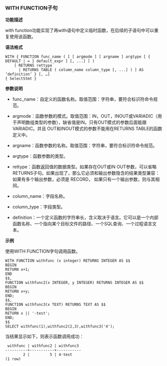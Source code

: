 ### WITH FUNCTION子句

**功能描述**

with function功能实现了再with语句中定义临时函数，在后续的子语句中可以重复使用该函数。

**语法格式**

```
WITH { FUNCTION func_name ( [ [ argmode ] [ argname ] argtype [ { DEFAULT | = } default_expr ] [, ...] ] )
    [ RETURNS rettype
      | RETURNS TABLE ( column_name column_type [, ...] ) ] AS ‘definition’ } [, …]
{ SelectStmt }
```

**参数说明**

- func_name：自定义的函数名称。取值范围：字符串，要符合标识符命令规范。

- argmode：函数参数的模式。取值范围：IN，OUT，INOUT或VARIADIC（用于声明数组类型的参数），缺省值是IN。只有OUT模式的参数后面能跟VARIADIC。并且  OUT和INOUT模式的参数不能用在RETURNS TABLE的函数定义中。

- argname：函数参数的名称。取值范围：字符串，要符合标识符命令规范。

- argtype：函数参数的类型。

- rettype：函数返回值的数据类型。如果存在OUT或IN OUT参数，可以省略RETURNS子句。如果出现了，那么它必须和输出参数隐含的结果类型兼容：如果有多个输出参数，必须是 RECORD， 如果只有一个输出参数，则与其相同。

- column_name：字段名称。

- column_type：字段类型。

- definition：一个定义函数的字符串长，含义取决于语言。它可以是一个内部函数名称、一个指向某个目标文件的路径、一个SQL查询、一个过程语言文本。

**示例**

使用WITH FUNCTION字句调用函数。

```
WITH FUNCTION withfunc (x integer) RETURNS INTEGER AS $$
BEGIN
RETURN x+1;
END
$$,
FUNCTION withfunc2(x INTEGER, y INTEGER) RETURNS INTEGER AS $$
BEGIN
RETURN x+y;
END;
$$,
FUNCTION withfunc3(x TEXT) RETURNS TEXT AS $$
BEGIN
RETURN x || '-test';
END;
$$
SELECT withfunc(1),withfunc2(2,3),withfunc3('4');
```

当结果显示如下，则表示函数调用成功：

```
 withfunc | withfunc2 | withfunc3
----------+-----------+-----------
        2 |         5 | 4-test
(1 row)
```
